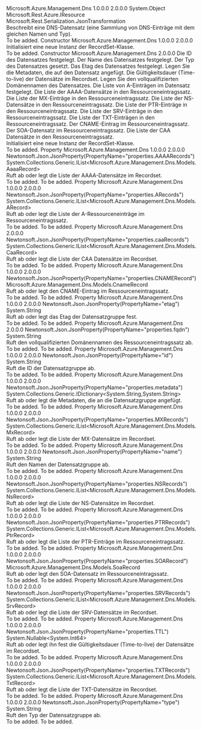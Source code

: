 <Type Name="RecordSet" FullName="Microsoft.Azure.Management.Dns.Models.RecordSet">
  <TypeSignature Language="C#" Value="public class RecordSet : Microsoft.Rest.Azure.IResource" />
  <TypeSignature Language="ILAsm" Value=".class public auto ansi beforefieldinit RecordSet extends System.Object implements class Microsoft.Rest.Azure.IResource" />
  <TypeSignature Language="DocId" Value="T:Microsoft.Azure.Management.Dns.Models.RecordSet" />
  <TypeSignature Language="VB.NET" Value="Public Class RecordSet&#xA;Implements IResource" />
  <TypeSignature Language="F#" Value="type RecordSet = class&#xA;    interface IResource" />
  <AssemblyInfo>
    <AssemblyName>Microsoft.Azure.Management.Dns</AssemblyName>
    <AssemblyVersion>1.0.0.0</AssemblyVersion>
    <AssemblyVersion>2.0.0.0</AssemblyVersion>
  </AssemblyInfo>
  <Base>
    <BaseTypeName>System.Object</BaseTypeName>
  </Base>
  <Interfaces>
    <Interface>
      <InterfaceName>Microsoft.Rest.Azure.IResource</InterfaceName>
    </Interface>
  </Interfaces>
  <Attributes>
    <Attribute>
      <AttributeName>Microsoft.Rest.Serialization.JsonTransformation</AttributeName>
    </Attribute>
  </Attributes>
  <Docs>
    <summary>
            Beschreibt eine DNS-Datensatz (eine Sammlung von DNS-Einträge mit dem gleichen Namen und Typ).
            </summary>
    <remarks>To be added.</remarks>
  </Docs>
  <Members>
    <Member MemberName=".ctor">
      <MemberSignature Language="C#" Value="public RecordSet ();" />
      <MemberSignature Language="ILAsm" Value=".method public hidebysig specialname rtspecialname instance void .ctor() cil managed" />
      <MemberSignature Language="DocId" Value="M:Microsoft.Azure.Management.Dns.Models.RecordSet.#ctor" />
      <MemberSignature Language="VB.NET" Value="Public Sub New ()" />
      <MemberType>Constructor</MemberType>
      <AssemblyInfo>
        <AssemblyName>Microsoft.Azure.Management.Dns</AssemblyName>
        <AssemblyVersion>1.0.0.0</AssemblyVersion>
        <AssemblyVersion>2.0.0.0</AssemblyVersion>
      </AssemblyInfo>
      <Parameters />
      <Docs>
        <summary>
            Initialisiert eine neue Instanz der RecordSet-Klasse.
            </summary>
        <remarks>To be added.</remarks>
      </Docs>
    </Member>
    <Member MemberName=".ctor">
      <MemberSignature Language="C#" Value="public RecordSet (string id = null, string name = null, string type = null, string etag = null, System.Collections.Generic.IDictionary&lt;string,string&gt; metadata = null, Nullable&lt;long&gt; tTL = null, string fqdn = null, System.Collections.Generic.IList&lt;Microsoft.Azure.Management.Dns.Models.ARecord&gt; aRecords = null, System.Collections.Generic.IList&lt;Microsoft.Azure.Management.Dns.Models.AaaaRecord&gt; aaaaRecords = null, System.Collections.Generic.IList&lt;Microsoft.Azure.Management.Dns.Models.MxRecord&gt; mxRecords = null, System.Collections.Generic.IList&lt;Microsoft.Azure.Management.Dns.Models.NsRecord&gt; nsRecords = null, System.Collections.Generic.IList&lt;Microsoft.Azure.Management.Dns.Models.PtrRecord&gt; ptrRecords = null, System.Collections.Generic.IList&lt;Microsoft.Azure.Management.Dns.Models.SrvRecord&gt; srvRecords = null, System.Collections.Generic.IList&lt;Microsoft.Azure.Management.Dns.Models.TxtRecord&gt; txtRecords = null, Microsoft.Azure.Management.Dns.Models.CnameRecord cnameRecord = null, Microsoft.Azure.Management.Dns.Models.SoaRecord soaRecord = null, System.Collections.Generic.IList&lt;Microsoft.Azure.Management.Dns.Models.CaaRecord&gt; caaRecords = null);" />
      <MemberSignature Language="ILAsm" Value=".method public hidebysig specialname rtspecialname instance void .ctor(string id, string name, string type, string etag, class System.Collections.Generic.IDictionary`2&lt;string, string&gt; metadata, valuetype System.Nullable`1&lt;int64&gt; tTL, string fqdn, class System.Collections.Generic.IList`1&lt;class Microsoft.Azure.Management.Dns.Models.ARecord&gt; aRecords, class System.Collections.Generic.IList`1&lt;class Microsoft.Azure.Management.Dns.Models.AaaaRecord&gt; aaaaRecords, class System.Collections.Generic.IList`1&lt;class Microsoft.Azure.Management.Dns.Models.MxRecord&gt; mxRecords, class System.Collections.Generic.IList`1&lt;class Microsoft.Azure.Management.Dns.Models.NsRecord&gt; nsRecords, class System.Collections.Generic.IList`1&lt;class Microsoft.Azure.Management.Dns.Models.PtrRecord&gt; ptrRecords, class System.Collections.Generic.IList`1&lt;class Microsoft.Azure.Management.Dns.Models.SrvRecord&gt; srvRecords, class System.Collections.Generic.IList`1&lt;class Microsoft.Azure.Management.Dns.Models.TxtRecord&gt; txtRecords, class Microsoft.Azure.Management.Dns.Models.CnameRecord cnameRecord, class Microsoft.Azure.Management.Dns.Models.SoaRecord soaRecord, class System.Collections.Generic.IList`1&lt;class Microsoft.Azure.Management.Dns.Models.CaaRecord&gt; caaRecords) cil managed" />
      <MemberSignature Language="DocId" Value="M:Microsoft.Azure.Management.Dns.Models.RecordSet.#ctor(System.String,System.String,System.String,System.String,System.Collections.Generic.IDictionary{System.String,System.String},System.Nullable{System.Int64},System.String,System.Collections.Generic.IList{Microsoft.Azure.Management.Dns.Models.ARecord},System.Collections.Generic.IList{Microsoft.Azure.Management.Dns.Models.AaaaRecord},System.Collections.Generic.IList{Microsoft.Azure.Management.Dns.Models.MxRecord},System.Collections.Generic.IList{Microsoft.Azure.Management.Dns.Models.NsRecord},System.Collections.Generic.IList{Microsoft.Azure.Management.Dns.Models.PtrRecord},System.Collections.Generic.IList{Microsoft.Azure.Management.Dns.Models.SrvRecord},System.Collections.Generic.IList{Microsoft.Azure.Management.Dns.Models.TxtRecord},Microsoft.Azure.Management.Dns.Models.CnameRecord,Microsoft.Azure.Management.Dns.Models.SoaRecord,System.Collections.Generic.IList{Microsoft.Azure.Management.Dns.Models.CaaRecord})" />
      <MemberSignature Language="F#" Value="new Microsoft.Azure.Management.Dns.Models.RecordSet : string * string * string * string * System.Collections.Generic.IDictionary&lt;string, string&gt; * Nullable&lt;int64&gt; * string * System.Collections.Generic.IList&lt;Microsoft.Azure.Management.Dns.Models.ARecord&gt; * System.Collections.Generic.IList&lt;Microsoft.Azure.Management.Dns.Models.AaaaRecord&gt; * System.Collections.Generic.IList&lt;Microsoft.Azure.Management.Dns.Models.MxRecord&gt; * System.Collections.Generic.IList&lt;Microsoft.Azure.Management.Dns.Models.NsRecord&gt; * System.Collections.Generic.IList&lt;Microsoft.Azure.Management.Dns.Models.PtrRecord&gt; * System.Collections.Generic.IList&lt;Microsoft.Azure.Management.Dns.Models.SrvRecord&gt; * System.Collections.Generic.IList&lt;Microsoft.Azure.Management.Dns.Models.TxtRecord&gt; * Microsoft.Azure.Management.Dns.Models.CnameRecord * Microsoft.Azure.Management.Dns.Models.SoaRecord * System.Collections.Generic.IList&lt;Microsoft.Azure.Management.Dns.Models.CaaRecord&gt; -&gt; Microsoft.Azure.Management.Dns.Models.RecordSet" Usage="new Microsoft.Azure.Management.Dns.Models.RecordSet (id, name, type, etag, metadata, tTL, fqdn, aRecords, aaaaRecords, mxRecords, nsRecords, ptrRecords, srvRecords, txtRecords, cnameRecord, soaRecord, caaRecords)" />
      <MemberType>Constructor</MemberType>
      <AssemblyInfo>
        <AssemblyName>Microsoft.Azure.Management.Dns</AssemblyName>
        <AssemblyVersion>2.0.0.0</AssemblyVersion>
      </AssemblyInfo>
      <Parameters>
        <Parameter Name="id" Type="System.String" />
        <Parameter Name="name" Type="System.String" />
        <Parameter Name="type" Type="System.String" />
        <Parameter Name="etag" Type="System.String" />
        <Parameter Name="metadata" Type="System.Collections.Generic.IDictionary&lt;System.String,System.String&gt;" />
        <Parameter Name="tTL" Type="System.Nullable&lt;System.Int64&gt;" />
        <Parameter Name="fqdn" Type="System.String" />
        <Parameter Name="aRecords" Type="System.Collections.Generic.IList&lt;Microsoft.Azure.Management.Dns.Models.ARecord&gt;" />
        <Parameter Name="aaaaRecords" Type="System.Collections.Generic.IList&lt;Microsoft.Azure.Management.Dns.Models.AaaaRecord&gt;" />
        <Parameter Name="mxRecords" Type="System.Collections.Generic.IList&lt;Microsoft.Azure.Management.Dns.Models.MxRecord&gt;" />
        <Parameter Name="nsRecords" Type="System.Collections.Generic.IList&lt;Microsoft.Azure.Management.Dns.Models.NsRecord&gt;" />
        <Parameter Name="ptrRecords" Type="System.Collections.Generic.IList&lt;Microsoft.Azure.Management.Dns.Models.PtrRecord&gt;" />
        <Parameter Name="srvRecords" Type="System.Collections.Generic.IList&lt;Microsoft.Azure.Management.Dns.Models.SrvRecord&gt;" />
        <Parameter Name="txtRecords" Type="System.Collections.Generic.IList&lt;Microsoft.Azure.Management.Dns.Models.TxtRecord&gt;" />
        <Parameter Name="cnameRecord" Type="Microsoft.Azure.Management.Dns.Models.CnameRecord" />
        <Parameter Name="soaRecord" Type="Microsoft.Azure.Management.Dns.Models.SoaRecord" />
        <Parameter Name="caaRecords" Type="System.Collections.Generic.IList&lt;Microsoft.Azure.Management.Dns.Models.CaaRecord&gt;" />
      </Parameters>
      <Docs>
        <param name="id">Die ID des Datensatzes festgelegt.</param>
        <param name="name">Der Name des Datensatzes festgelegt.</param>
        <param name="type">Der Typ des Datensatzes gesetzt.</param>
        <param name="etag">Das Etag des Datensatzes festgelegt.</param>
        <param name="metadata">Legen Sie die Metadaten, die auf den Datensatz angefügt.</param>
        <param name="tTL">Die Gültigkeitsdauer (Time-to-live) der Datensätze im Recordset.</param>
        <param name="fqdn">Legen Sie den vollqualifizierten Domänennamen des Datensatzes.</param>
        <param name="aRecords">Die Liste von A-Einträgen im Datensatz festgelegt.</param>
        <param name="aaaaRecords">Die Liste der AAAA-Datensätze in den Ressourceneintragssatz.</param>
        <param name="mxRecords">Die Liste der MX-Einträge in den Ressourceneintragssatz.</param>
        <param name="nsRecords">Die Liste der NS-Datensätze in den Ressourceneintragssatz.</param>
        <param name="ptrRecords">Die Liste der PTR-Einträge in den Ressourceneintragssatz.</param>
        <param name="srvRecords">Die Liste der SRV-Einträge in den Ressourceneintragssatz.</param>
        <param name="txtRecords">Die Liste der TXT-Einträgen in den Ressourceneintragssatz.</param>
        <param name="cnameRecord">Der CNAME-Eintrag im Ressourceneintragssatz.</param>
        <param name="soaRecord">Der SOA-Datensatz im Ressourceneintragssatz.</param>
        <param name="caaRecords">Die Liste der CAA Datensätze in den Ressourceneintragssatz.</param>
        <summary>
            Initialisiert eine neue Instanz der RecordSet-Klasse.
            </summary>
        <remarks>To be added.</remarks>
      </Docs>
    </Member>
    <Member MemberName="AaaaRecords">
      <MemberSignature Language="C#" Value="public System.Collections.Generic.IList&lt;Microsoft.Azure.Management.Dns.Models.AaaaRecord&gt; AaaaRecords { get; set; }" />
      <MemberSignature Language="ILAsm" Value=".property instance class System.Collections.Generic.IList`1&lt;class Microsoft.Azure.Management.Dns.Models.AaaaRecord&gt; AaaaRecords" />
      <MemberSignature Language="DocId" Value="P:Microsoft.Azure.Management.Dns.Models.RecordSet.AaaaRecords" />
      <MemberSignature Language="VB.NET" Value="Public Property AaaaRecords As IList(Of AaaaRecord)" />
      <MemberSignature Language="F#" Value="member this.AaaaRecords : System.Collections.Generic.IList&lt;Microsoft.Azure.Management.Dns.Models.AaaaRecord&gt; with get, set" Usage="Microsoft.Azure.Management.Dns.Models.RecordSet.AaaaRecords" />
      <MemberType>Property</MemberType>
      <AssemblyInfo>
        <AssemblyName>Microsoft.Azure.Management.Dns</AssemblyName>
        <AssemblyVersion>1.0.0.0</AssemblyVersion>
        <AssemblyVersion>2.0.0.0</AssemblyVersion>
      </AssemblyInfo>
      <Attributes>
        <Attribute>
          <AttributeName>Newtonsoft.Json.JsonProperty(PropertyName="properties.AAAARecords")</AttributeName>
        </Attribute>
      </Attributes>
      <ReturnValue>
        <ReturnType>System.Collections.Generic.IList&lt;Microsoft.Azure.Management.Dns.Models.AaaaRecord&gt;</ReturnType>
      </ReturnValue>
      <Docs>
        <summary>
            Ruft ab oder legt die Liste der AAAA-Datensätze im Recordset.
            </summary>
        <value>To be added.</value>
        <remarks>To be added.</remarks>
      </Docs>
    </Member>
    <Member MemberName="ARecords">
      <MemberSignature Language="C#" Value="public System.Collections.Generic.IList&lt;Microsoft.Azure.Management.Dns.Models.ARecord&gt; ARecords { get; set; }" />
      <MemberSignature Language="ILAsm" Value=".property instance class System.Collections.Generic.IList`1&lt;class Microsoft.Azure.Management.Dns.Models.ARecord&gt; ARecords" />
      <MemberSignature Language="DocId" Value="P:Microsoft.Azure.Management.Dns.Models.RecordSet.ARecords" />
      <MemberSignature Language="VB.NET" Value="Public Property ARecords As IList(Of ARecord)" />
      <MemberSignature Language="F#" Value="member this.ARecords : System.Collections.Generic.IList&lt;Microsoft.Azure.Management.Dns.Models.ARecord&gt; with get, set" Usage="Microsoft.Azure.Management.Dns.Models.RecordSet.ARecords" />
      <MemberType>Property</MemberType>
      <AssemblyInfo>
        <AssemblyName>Microsoft.Azure.Management.Dns</AssemblyName>
        <AssemblyVersion>1.0.0.0</AssemblyVersion>
        <AssemblyVersion>2.0.0.0</AssemblyVersion>
      </AssemblyInfo>
      <Attributes>
        <Attribute>
          <AttributeName>Newtonsoft.Json.JsonProperty(PropertyName="properties.ARecords")</AttributeName>
        </Attribute>
      </Attributes>
      <ReturnValue>
        <ReturnType>System.Collections.Generic.IList&lt;Microsoft.Azure.Management.Dns.Models.ARecord&gt;</ReturnType>
      </ReturnValue>
      <Docs>
        <summary>
            Ruft ab oder legt die Liste der A-Ressourceneinträge im Ressourceneintragssatz.
            </summary>
        <value>To be added.</value>
        <remarks>To be added.</remarks>
      </Docs>
    </Member>
    <Member MemberName="CaaRecords">
      <MemberSignature Language="C#" Value="public System.Collections.Generic.IList&lt;Microsoft.Azure.Management.Dns.Models.CaaRecord&gt; CaaRecords { get; set; }" />
      <MemberSignature Language="ILAsm" Value=".property instance class System.Collections.Generic.IList`1&lt;class Microsoft.Azure.Management.Dns.Models.CaaRecord&gt; CaaRecords" />
      <MemberSignature Language="DocId" Value="P:Microsoft.Azure.Management.Dns.Models.RecordSet.CaaRecords" />
      <MemberSignature Language="VB.NET" Value="Public Property CaaRecords As IList(Of CaaRecord)" />
      <MemberSignature Language="F#" Value="member this.CaaRecords : System.Collections.Generic.IList&lt;Microsoft.Azure.Management.Dns.Models.CaaRecord&gt; with get, set" Usage="Microsoft.Azure.Management.Dns.Models.RecordSet.CaaRecords" />
      <MemberType>Property</MemberType>
      <AssemblyInfo>
        <AssemblyName>Microsoft.Azure.Management.Dns</AssemblyName>
        <AssemblyVersion>2.0.0.0</AssemblyVersion>
      </AssemblyInfo>
      <Attributes>
        <Attribute>
          <AttributeName>Newtonsoft.Json.JsonProperty(PropertyName="properties.caaRecords")</AttributeName>
        </Attribute>
      </Attributes>
      <ReturnValue>
        <ReturnType>System.Collections.Generic.IList&lt;Microsoft.Azure.Management.Dns.Models.CaaRecord&gt;</ReturnType>
      </ReturnValue>
      <Docs>
        <summary>
            Ruft ab oder legt die Liste der CAA Datensätze im Recordset.
            </summary>
        <value>To be added.</value>
        <remarks>To be added.</remarks>
      </Docs>
    </Member>
    <Member MemberName="CnameRecord">
      <MemberSignature Language="C#" Value="public Microsoft.Azure.Management.Dns.Models.CnameRecord CnameRecord { get; set; }" />
      <MemberSignature Language="ILAsm" Value=".property instance class Microsoft.Azure.Management.Dns.Models.CnameRecord CnameRecord" />
      <MemberSignature Language="DocId" Value="P:Microsoft.Azure.Management.Dns.Models.RecordSet.CnameRecord" />
      <MemberSignature Language="VB.NET" Value="Public Property CnameRecord As CnameRecord" />
      <MemberSignature Language="F#" Value="member this.CnameRecord : Microsoft.Azure.Management.Dns.Models.CnameRecord with get, set" Usage="Microsoft.Azure.Management.Dns.Models.RecordSet.CnameRecord" />
      <MemberType>Property</MemberType>
      <AssemblyInfo>
        <AssemblyName>Microsoft.Azure.Management.Dns</AssemblyName>
        <AssemblyVersion>1.0.0.0</AssemblyVersion>
        <AssemblyVersion>2.0.0.0</AssemblyVersion>
      </AssemblyInfo>
      <Attributes>
        <Attribute>
          <AttributeName>Newtonsoft.Json.JsonProperty(PropertyName="properties.CNAMERecord")</AttributeName>
        </Attribute>
      </Attributes>
      <ReturnValue>
        <ReturnType>Microsoft.Azure.Management.Dns.Models.CnameRecord</ReturnType>
      </ReturnValue>
      <Docs>
        <summary>
            Ruft ab oder legt den CNAME-Eintrag im Ressourceneintragssatz.
            </summary>
        <value>To be added.</value>
        <remarks>To be added.</remarks>
      </Docs>
    </Member>
    <Member MemberName="Etag">
      <MemberSignature Language="C#" Value="public string Etag { get; set; }" />
      <MemberSignature Language="ILAsm" Value=".property instance string Etag" />
      <MemberSignature Language="DocId" Value="P:Microsoft.Azure.Management.Dns.Models.RecordSet.Etag" />
      <MemberSignature Language="VB.NET" Value="Public Property Etag As String" />
      <MemberSignature Language="F#" Value="member this.Etag : string with get, set" Usage="Microsoft.Azure.Management.Dns.Models.RecordSet.Etag" />
      <MemberType>Property</MemberType>
      <AssemblyInfo>
        <AssemblyName>Microsoft.Azure.Management.Dns</AssemblyName>
        <AssemblyVersion>1.0.0.0</AssemblyVersion>
        <AssemblyVersion>2.0.0.0</AssemblyVersion>
      </AssemblyInfo>
      <Attributes>
        <Attribute>
          <AttributeName>Newtonsoft.Json.JsonProperty(PropertyName="etag")</AttributeName>
        </Attribute>
      </Attributes>
      <ReturnValue>
        <ReturnType>System.String</ReturnType>
      </ReturnValue>
      <Docs>
        <summary>
            Ruft ab oder legt das Etag der Datensatzgruppe fest.
            </summary>
        <value>To be added.</value>
        <remarks>To be added.</remarks>
      </Docs>
    </Member>
    <Member MemberName="Fqdn">
      <MemberSignature Language="C#" Value="public string Fqdn { get; }" />
      <MemberSignature Language="ILAsm" Value=".property instance string Fqdn" />
      <MemberSignature Language="DocId" Value="P:Microsoft.Azure.Management.Dns.Models.RecordSet.Fqdn" />
      <MemberSignature Language="VB.NET" Value="Public ReadOnly Property Fqdn As String" />
      <MemberSignature Language="F#" Value="member this.Fqdn : string" Usage="Microsoft.Azure.Management.Dns.Models.RecordSet.Fqdn" />
      <MemberType>Property</MemberType>
      <AssemblyInfo>
        <AssemblyName>Microsoft.Azure.Management.Dns</AssemblyName>
        <AssemblyVersion>2.0.0.0</AssemblyVersion>
      </AssemblyInfo>
      <Attributes>
        <Attribute>
          <AttributeName>Newtonsoft.Json.JsonProperty(PropertyName="properties.fqdn")</AttributeName>
        </Attribute>
      </Attributes>
      <ReturnValue>
        <ReturnType>System.String</ReturnType>
      </ReturnValue>
      <Docs>
        <summary>
            Ruft den vollqualifizierten Domänennamen des Ressourceneintragssatz ab.
            </summary>
        <value>To be added.</value>
        <remarks>To be added.</remarks>
      </Docs>
    </Member>
    <Member MemberName="Id">
      <MemberSignature Language="C#" Value="public string Id { get; }" />
      <MemberSignature Language="ILAsm" Value=".property instance string Id" />
      <MemberSignature Language="DocId" Value="P:Microsoft.Azure.Management.Dns.Models.RecordSet.Id" />
      <MemberSignature Language="VB.NET" Value="Public ReadOnly Property Id As String" />
      <MemberSignature Language="F#" Value="member this.Id : string" Usage="Microsoft.Azure.Management.Dns.Models.RecordSet.Id" />
      <MemberType>Property</MemberType>
      <AssemblyInfo>
        <AssemblyName>Microsoft.Azure.Management.Dns</AssemblyName>
        <AssemblyVersion>1.0.0.0</AssemblyVersion>
        <AssemblyVersion>2.0.0.0</AssemblyVersion>
      </AssemblyInfo>
      <Attributes>
        <Attribute>
          <AttributeName>Newtonsoft.Json.JsonProperty(PropertyName="id")</AttributeName>
        </Attribute>
      </Attributes>
      <ReturnValue>
        <ReturnType>System.String</ReturnType>
      </ReturnValue>
      <Docs>
        <summary>
            Ruft die ID der Datensatzgruppe ab.
            </summary>
        <value>To be added.</value>
        <remarks>To be added.</remarks>
      </Docs>
    </Member>
    <Member MemberName="Metadata">
      <MemberSignature Language="C#" Value="public System.Collections.Generic.IDictionary&lt;string,string&gt; Metadata { get; set; }" />
      <MemberSignature Language="ILAsm" Value=".property instance class System.Collections.Generic.IDictionary`2&lt;string, string&gt; Metadata" />
      <MemberSignature Language="DocId" Value="P:Microsoft.Azure.Management.Dns.Models.RecordSet.Metadata" />
      <MemberSignature Language="VB.NET" Value="Public Property Metadata As IDictionary(Of String, String)" />
      <MemberSignature Language="F#" Value="member this.Metadata : System.Collections.Generic.IDictionary&lt;string, string&gt; with get, set" Usage="Microsoft.Azure.Management.Dns.Models.RecordSet.Metadata" />
      <MemberType>Property</MemberType>
      <AssemblyInfo>
        <AssemblyName>Microsoft.Azure.Management.Dns</AssemblyName>
        <AssemblyVersion>1.0.0.0</AssemblyVersion>
        <AssemblyVersion>2.0.0.0</AssemblyVersion>
      </AssemblyInfo>
      <Attributes>
        <Attribute>
          <AttributeName>Newtonsoft.Json.JsonProperty(PropertyName="properties.metadata")</AttributeName>
        </Attribute>
      </Attributes>
      <ReturnValue>
        <ReturnType>System.Collections.Generic.IDictionary&lt;System.String,System.String&gt;</ReturnType>
      </ReturnValue>
      <Docs>
        <summary>
            Ruft ab oder legt die Metadaten, die an die Datensatzgruppe angefügt.
            </summary>
        <value>To be added.</value>
        <remarks>To be added.</remarks>
      </Docs>
    </Member>
    <Member MemberName="MxRecords">
      <MemberSignature Language="C#" Value="public System.Collections.Generic.IList&lt;Microsoft.Azure.Management.Dns.Models.MxRecord&gt; MxRecords { get; set; }" />
      <MemberSignature Language="ILAsm" Value=".property instance class System.Collections.Generic.IList`1&lt;class Microsoft.Azure.Management.Dns.Models.MxRecord&gt; MxRecords" />
      <MemberSignature Language="DocId" Value="P:Microsoft.Azure.Management.Dns.Models.RecordSet.MxRecords" />
      <MemberSignature Language="VB.NET" Value="Public Property MxRecords As IList(Of MxRecord)" />
      <MemberSignature Language="F#" Value="member this.MxRecords : System.Collections.Generic.IList&lt;Microsoft.Azure.Management.Dns.Models.MxRecord&gt; with get, set" Usage="Microsoft.Azure.Management.Dns.Models.RecordSet.MxRecords" />
      <MemberType>Property</MemberType>
      <AssemblyInfo>
        <AssemblyName>Microsoft.Azure.Management.Dns</AssemblyName>
        <AssemblyVersion>1.0.0.0</AssemblyVersion>
        <AssemblyVersion>2.0.0.0</AssemblyVersion>
      </AssemblyInfo>
      <Attributes>
        <Attribute>
          <AttributeName>Newtonsoft.Json.JsonProperty(PropertyName="properties.MXRecords")</AttributeName>
        </Attribute>
      </Attributes>
      <ReturnValue>
        <ReturnType>System.Collections.Generic.IList&lt;Microsoft.Azure.Management.Dns.Models.MxRecord&gt;</ReturnType>
      </ReturnValue>
      <Docs>
        <summary>
            Ruft ab oder legt die Liste der MX-Datensätze im Recordset.
            </summary>
        <value>To be added.</value>
        <remarks>To be added.</remarks>
      </Docs>
    </Member>
    <Member MemberName="Name">
      <MemberSignature Language="C#" Value="public string Name { get; }" />
      <MemberSignature Language="ILAsm" Value=".property instance string Name" />
      <MemberSignature Language="DocId" Value="P:Microsoft.Azure.Management.Dns.Models.RecordSet.Name" />
      <MemberSignature Language="VB.NET" Value="Public ReadOnly Property Name As String" />
      <MemberSignature Language="F#" Value="member this.Name : string" Usage="Microsoft.Azure.Management.Dns.Models.RecordSet.Name" />
      <MemberType>Property</MemberType>
      <AssemblyInfo>
        <AssemblyName>Microsoft.Azure.Management.Dns</AssemblyName>
        <AssemblyVersion>1.0.0.0</AssemblyVersion>
        <AssemblyVersion>2.0.0.0</AssemblyVersion>
      </AssemblyInfo>
      <Attributes>
        <Attribute>
          <AttributeName>Newtonsoft.Json.JsonProperty(PropertyName="name")</AttributeName>
        </Attribute>
      </Attributes>
      <ReturnValue>
        <ReturnType>System.String</ReturnType>
      </ReturnValue>
      <Docs>
        <summary>
            Ruft den Namen der Datensatzgruppe ab.
            </summary>
        <value>To be added.</value>
        <remarks>To be added.</remarks>
      </Docs>
    </Member>
    <Member MemberName="NsRecords">
      <MemberSignature Language="C#" Value="public System.Collections.Generic.IList&lt;Microsoft.Azure.Management.Dns.Models.NsRecord&gt; NsRecords { get; set; }" />
      <MemberSignature Language="ILAsm" Value=".property instance class System.Collections.Generic.IList`1&lt;class Microsoft.Azure.Management.Dns.Models.NsRecord&gt; NsRecords" />
      <MemberSignature Language="DocId" Value="P:Microsoft.Azure.Management.Dns.Models.RecordSet.NsRecords" />
      <MemberSignature Language="VB.NET" Value="Public Property NsRecords As IList(Of NsRecord)" />
      <MemberSignature Language="F#" Value="member this.NsRecords : System.Collections.Generic.IList&lt;Microsoft.Azure.Management.Dns.Models.NsRecord&gt; with get, set" Usage="Microsoft.Azure.Management.Dns.Models.RecordSet.NsRecords" />
      <MemberType>Property</MemberType>
      <AssemblyInfo>
        <AssemblyName>Microsoft.Azure.Management.Dns</AssemblyName>
        <AssemblyVersion>1.0.0.0</AssemblyVersion>
        <AssemblyVersion>2.0.0.0</AssemblyVersion>
      </AssemblyInfo>
      <Attributes>
        <Attribute>
          <AttributeName>Newtonsoft.Json.JsonProperty(PropertyName="properties.NSRecords")</AttributeName>
        </Attribute>
      </Attributes>
      <ReturnValue>
        <ReturnType>System.Collections.Generic.IList&lt;Microsoft.Azure.Management.Dns.Models.NsRecord&gt;</ReturnType>
      </ReturnValue>
      <Docs>
        <summary>
            Ruft ab oder legt die Liste der NS-Datensätze im Recordset.
            </summary>
        <value>To be added.</value>
        <remarks>To be added.</remarks>
      </Docs>
    </Member>
    <Member MemberName="PtrRecords">
      <MemberSignature Language="C#" Value="public System.Collections.Generic.IList&lt;Microsoft.Azure.Management.Dns.Models.PtrRecord&gt; PtrRecords { get; set; }" />
      <MemberSignature Language="ILAsm" Value=".property instance class System.Collections.Generic.IList`1&lt;class Microsoft.Azure.Management.Dns.Models.PtrRecord&gt; PtrRecords" />
      <MemberSignature Language="DocId" Value="P:Microsoft.Azure.Management.Dns.Models.RecordSet.PtrRecords" />
      <MemberSignature Language="VB.NET" Value="Public Property PtrRecords As IList(Of PtrRecord)" />
      <MemberSignature Language="F#" Value="member this.PtrRecords : System.Collections.Generic.IList&lt;Microsoft.Azure.Management.Dns.Models.PtrRecord&gt; with get, set" Usage="Microsoft.Azure.Management.Dns.Models.RecordSet.PtrRecords" />
      <MemberType>Property</MemberType>
      <AssemblyInfo>
        <AssemblyName>Microsoft.Azure.Management.Dns</AssemblyName>
        <AssemblyVersion>1.0.0.0</AssemblyVersion>
        <AssemblyVersion>2.0.0.0</AssemblyVersion>
      </AssemblyInfo>
      <Attributes>
        <Attribute>
          <AttributeName>Newtonsoft.Json.JsonProperty(PropertyName="properties.PTRRecords")</AttributeName>
        </Attribute>
      </Attributes>
      <ReturnValue>
        <ReturnType>System.Collections.Generic.IList&lt;Microsoft.Azure.Management.Dns.Models.PtrRecord&gt;</ReturnType>
      </ReturnValue>
      <Docs>
        <summary>
            Ruft ab oder legt die Liste der PTR-Einträge im Ressourceneintragssatz.
            </summary>
        <value>To be added.</value>
        <remarks>To be added.</remarks>
      </Docs>
    </Member>
    <Member MemberName="SoaRecord">
      <MemberSignature Language="C#" Value="public Microsoft.Azure.Management.Dns.Models.SoaRecord SoaRecord { get; set; }" />
      <MemberSignature Language="ILAsm" Value=".property instance class Microsoft.Azure.Management.Dns.Models.SoaRecord SoaRecord" />
      <MemberSignature Language="DocId" Value="P:Microsoft.Azure.Management.Dns.Models.RecordSet.SoaRecord" />
      <MemberSignature Language="VB.NET" Value="Public Property SoaRecord As SoaRecord" />
      <MemberSignature Language="F#" Value="member this.SoaRecord : Microsoft.Azure.Management.Dns.Models.SoaRecord with get, set" Usage="Microsoft.Azure.Management.Dns.Models.RecordSet.SoaRecord" />
      <MemberType>Property</MemberType>
      <AssemblyInfo>
        <AssemblyName>Microsoft.Azure.Management.Dns</AssemblyName>
        <AssemblyVersion>1.0.0.0</AssemblyVersion>
        <AssemblyVersion>2.0.0.0</AssemblyVersion>
      </AssemblyInfo>
      <Attributes>
        <Attribute>
          <AttributeName>Newtonsoft.Json.JsonProperty(PropertyName="properties.SOARecord")</AttributeName>
        </Attribute>
      </Attributes>
      <ReturnValue>
        <ReturnType>Microsoft.Azure.Management.Dns.Models.SoaRecord</ReturnType>
      </ReturnValue>
      <Docs>
        <summary>
            Ruft ab oder legt den SOA-Datensatz im Ressourceneintragssatz.
            </summary>
        <value>To be added.</value>
        <remarks>To be added.</remarks>
      </Docs>
    </Member>
    <Member MemberName="SrvRecords">
      <MemberSignature Language="C#" Value="public System.Collections.Generic.IList&lt;Microsoft.Azure.Management.Dns.Models.SrvRecord&gt; SrvRecords { get; set; }" />
      <MemberSignature Language="ILAsm" Value=".property instance class System.Collections.Generic.IList`1&lt;class Microsoft.Azure.Management.Dns.Models.SrvRecord&gt; SrvRecords" />
      <MemberSignature Language="DocId" Value="P:Microsoft.Azure.Management.Dns.Models.RecordSet.SrvRecords" />
      <MemberSignature Language="VB.NET" Value="Public Property SrvRecords As IList(Of SrvRecord)" />
      <MemberSignature Language="F#" Value="member this.SrvRecords : System.Collections.Generic.IList&lt;Microsoft.Azure.Management.Dns.Models.SrvRecord&gt; with get, set" Usage="Microsoft.Azure.Management.Dns.Models.RecordSet.SrvRecords" />
      <MemberType>Property</MemberType>
      <AssemblyInfo>
        <AssemblyName>Microsoft.Azure.Management.Dns</AssemblyName>
        <AssemblyVersion>1.0.0.0</AssemblyVersion>
        <AssemblyVersion>2.0.0.0</AssemblyVersion>
      </AssemblyInfo>
      <Attributes>
        <Attribute>
          <AttributeName>Newtonsoft.Json.JsonProperty(PropertyName="properties.SRVRecords")</AttributeName>
        </Attribute>
      </Attributes>
      <ReturnValue>
        <ReturnType>System.Collections.Generic.IList&lt;Microsoft.Azure.Management.Dns.Models.SrvRecord&gt;</ReturnType>
      </ReturnValue>
      <Docs>
        <summary>
            Ruft ab oder legt die Liste der SRV-Datensätze im Recordset.
            </summary>
        <value>To be added.</value>
        <remarks>To be added.</remarks>
      </Docs>
    </Member>
    <Member MemberName="TTL">
      <MemberSignature Language="C#" Value="public Nullable&lt;long&gt; TTL { get; set; }" />
      <MemberSignature Language="ILAsm" Value=".property instance valuetype System.Nullable`1&lt;int64&gt; TTL" />
      <MemberSignature Language="DocId" Value="P:Microsoft.Azure.Management.Dns.Models.RecordSet.TTL" />
      <MemberSignature Language="VB.NET" Value="Public Property TTL As Nullable(Of Long)" />
      <MemberSignature Language="F#" Value="member this.TTL : Nullable&lt;int64&gt; with get, set" Usage="Microsoft.Azure.Management.Dns.Models.RecordSet.TTL" />
      <MemberType>Property</MemberType>
      <AssemblyInfo>
        <AssemblyName>Microsoft.Azure.Management.Dns</AssemblyName>
        <AssemblyVersion>1.0.0.0</AssemblyVersion>
        <AssemblyVersion>2.0.0.0</AssemblyVersion>
      </AssemblyInfo>
      <Attributes>
        <Attribute>
          <AttributeName>Newtonsoft.Json.JsonProperty(PropertyName="properties.TTL")</AttributeName>
        </Attribute>
      </Attributes>
      <ReturnValue>
        <ReturnType>System.Nullable&lt;System.Int64&gt;</ReturnType>
      </ReturnValue>
      <Docs>
        <summary>
            Ruft ab oder legt ihn fest die Gültigkeitsdauer (Time-to-live) der Datensätze im Recordset.
            </summary>
        <value>To be added.</value>
        <remarks>To be added.</remarks>
      </Docs>
    </Member>
    <Member MemberName="TxtRecords">
      <MemberSignature Language="C#" Value="public System.Collections.Generic.IList&lt;Microsoft.Azure.Management.Dns.Models.TxtRecord&gt; TxtRecords { get; set; }" />
      <MemberSignature Language="ILAsm" Value=".property instance class System.Collections.Generic.IList`1&lt;class Microsoft.Azure.Management.Dns.Models.TxtRecord&gt; TxtRecords" />
      <MemberSignature Language="DocId" Value="P:Microsoft.Azure.Management.Dns.Models.RecordSet.TxtRecords" />
      <MemberSignature Language="VB.NET" Value="Public Property TxtRecords As IList(Of TxtRecord)" />
      <MemberSignature Language="F#" Value="member this.TxtRecords : System.Collections.Generic.IList&lt;Microsoft.Azure.Management.Dns.Models.TxtRecord&gt; with get, set" Usage="Microsoft.Azure.Management.Dns.Models.RecordSet.TxtRecords" />
      <MemberType>Property</MemberType>
      <AssemblyInfo>
        <AssemblyName>Microsoft.Azure.Management.Dns</AssemblyName>
        <AssemblyVersion>1.0.0.0</AssemblyVersion>
        <AssemblyVersion>2.0.0.0</AssemblyVersion>
      </AssemblyInfo>
      <Attributes>
        <Attribute>
          <AttributeName>Newtonsoft.Json.JsonProperty(PropertyName="properties.TXTRecords")</AttributeName>
        </Attribute>
      </Attributes>
      <ReturnValue>
        <ReturnType>System.Collections.Generic.IList&lt;Microsoft.Azure.Management.Dns.Models.TxtRecord&gt;</ReturnType>
      </ReturnValue>
      <Docs>
        <summary>
            Ruft ab oder legt die Liste der TXT-Datensätze im Recordset.
            </summary>
        <value>To be added.</value>
        <remarks>To be added.</remarks>
      </Docs>
    </Member>
    <Member MemberName="Type">
      <MemberSignature Language="C#" Value="public string Type { get; }" />
      <MemberSignature Language="ILAsm" Value=".property instance string Type" />
      <MemberSignature Language="DocId" Value="P:Microsoft.Azure.Management.Dns.Models.RecordSet.Type" />
      <MemberSignature Language="VB.NET" Value="Public ReadOnly Property Type As String" />
      <MemberSignature Language="F#" Value="member this.Type : string" Usage="Microsoft.Azure.Management.Dns.Models.RecordSet.Type" />
      <MemberType>Property</MemberType>
      <AssemblyInfo>
        <AssemblyName>Microsoft.Azure.Management.Dns</AssemblyName>
        <AssemblyVersion>1.0.0.0</AssemblyVersion>
        <AssemblyVersion>2.0.0.0</AssemblyVersion>
      </AssemblyInfo>
      <Attributes>
        <Attribute>
          <AttributeName>Newtonsoft.Json.JsonProperty(PropertyName="type")</AttributeName>
        </Attribute>
      </Attributes>
      <ReturnValue>
        <ReturnType>System.String</ReturnType>
      </ReturnValue>
      <Docs>
        <summary>
            Ruft den Typ der Datensatzgruppe ab.
            </summary>
        <value>To be added.</value>
        <remarks>To be added.</remarks>
      </Docs>
    </Member>
  </Members>
</Type>